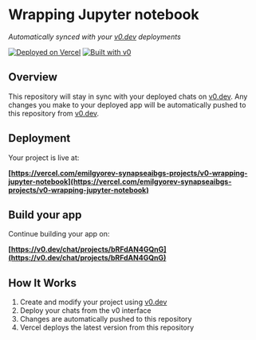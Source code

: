 # Wrapping Jupyter notebook

*Automatically synced with your [v0.dev](https://v0.dev) deployments*

[![Deployed on Vercel](https://img.shields.io/badge/Deployed%20on-Vercel-black?style=for-the-badge&logo=vercel)](https://vercel.com/emilgyorev-synapseaibgs-projects/v0-wrapping-jupyter-notebook)
[![Built with v0](https://img.shields.io/badge/Built%20with-v0.dev-black?style=for-the-badge)](https://v0.dev/chat/projects/bRFdAN4GQnG)

## Overview

This repository will stay in sync with your deployed chats on [v0.dev](https://v0.dev).
Any changes you make to your deployed app will be automatically pushed to this repository from [v0.dev](https://v0.dev).

## Deployment

Your project is live at:

**[https://vercel.com/emilgyorev-synapseaibgs-projects/v0-wrapping-jupyter-notebook](https://vercel.com/emilgyorev-synapseaibgs-projects/v0-wrapping-jupyter-notebook)**

## Build your app

Continue building your app on:

**[https://v0.dev/chat/projects/bRFdAN4GQnG](https://v0.dev/chat/projects/bRFdAN4GQnG)**

## How It Works

1. Create and modify your project using [v0.dev](https://v0.dev)
2. Deploy your chats from the v0 interface
3. Changes are automatically pushed to this repository
4. Vercel deploys the latest version from this repository
